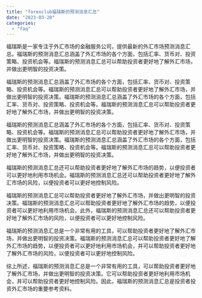 ```yaml
---
title: "forexclub福瑞斯的预测消息汇总"
date: "2023-03-20"
categories: 
  - "faq"
---
```


福瑞斯是一家专注于外汇市场的金融服务公司，提供最新的外汇市场预测消息汇总。福瑞斯的预测消息汇总涵盖了外汇市场的各个方面，包括汇率、货币对、投资策略、投资机会等。福瑞斯的预测消息汇总可以帮助投资者更好地了解外汇市场，并做出更明智的投资决策。

福瑞斯的预测消息汇总涵盖了外汇市场的各个方面，包括汇率、货币对、投资策略、投资机会等。福瑞斯的预测消息汇总可以帮助投资者更好地了解外汇市场，并做出更明智的投资决策。福瑞斯的预测消息汇总涵盖了外汇市场的各个方面，包括汇率、货币对、投资策略、投资机会等。福瑞斯的预测消息汇总可以帮助投资者更好地了解外汇市场，并做出更明智的投资决策。

福瑞斯的预测消息汇总涵盖了外汇市场的各个方面，包括汇率、货币对、投资策略、投资机会等。福瑞斯的预测消息汇总可以帮助投资者更好地了解外汇市场，并做出更明智的投资决策。福瑞斯的预测消息汇总涵盖了外汇市场的各个方面，包括汇率、货币对、投资策略、投资机会等。福瑞斯的预测消息汇总可以帮助投资者更好地了解外汇市场，并做出更明智的投资决策。

福瑞斯的预测消息汇总还可以帮助投资者更好地了解外汇市场的趋势，以便投资者可以更好地利用市场机会。福瑞斯的预测消息汇总还可以帮助投资者更好地了解外汇市场的风险，以便投资者可以更好地控制风险。

福瑞斯的预测消息汇总可以帮助投资者更好地了解外汇市场，并做出更明智的投资决策。福瑞斯的预测消息汇总可以帮助投资者更好地了解外汇市场的趋势，以便投资者可以更好地利用市场机会。此外，福瑞斯的预测消息汇总还可以帮助投资者更好地了解外汇市场的风险，以便投资者可以更好地控制风险。

福瑞斯的预测消息汇总是一个非常有用的工具，可以帮助投资者更好地了解外汇市场，并做出更明智的投资决策。福瑞斯的预测消息汇总可以帮助投资者更好地了解外汇市场的趋势，以便投资者可以更好地利用市场机会，并可以帮助投资者更好地了解外汇市场的风险，以便投资者可以更好地控制风险。

综上所述，福瑞斯的预测消息汇总是一个非常有用的工具，可以帮助投资者更好地了解外汇市场，并做出更明智的投资决策。它可以帮助投资者更好地利用市场机会，并可以帮助投资者更好地控制风险。因此，福瑞斯的预测消息汇总是投资者投资外汇市场的重要参考资料。
